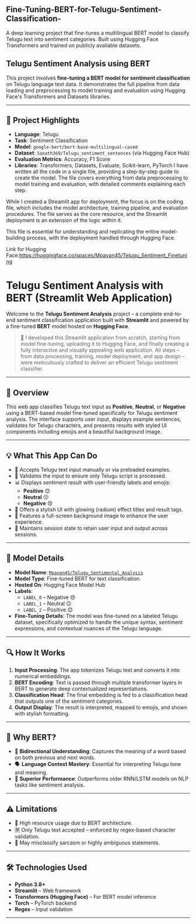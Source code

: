 ## Fine-Tuning-BERT-for-Telugu-Sentiment-Classification-
A deep learning project that fine-tunes a multilingual BERT model to classify Telugu text into sentiment categories. Built using Hugging Face Transformers and trained on publicly available datasets.

## Telugu Sentiment Analysis using BERT

This project involves **fine-tuning a BERT model for sentiment classification** on Telugu language text data. It demonstrates the full pipeline from data loading and preprocessing to model training and evaluation using Hugging Face's Transformers and Datasets libraries.

---

## 📌 Project Highlights

- **Language**: Telugu
- **Task**: Sentiment Classification
- **Model**: `google-bert/bert-base-multilingual-cased`
- **Dataset**: `Sanath369/Telugu_sentiment_sentences` (via Hugging Face Hub)
- **Evaluation Metrics**: Accuracy, F1 Score
- **Libraries**: Transformers, Datasets, Evaluate, Scikit-learn, PyTorch
I have written all the code in a single file, providing a step-by-step guide to create the model. The file covers everything from data preprocessing to model training and evaluation, with detailed comments explaining each step.

While I created a Streamlit app for deployment, the focus is on the coding file, which includes the model architecture, training pipeline, and evaluation procedures. The file serves as the core resource, and the Streamlit deployment is an extension of the logic within it.

This file is essential for understanding and replicating the entire model-building process, with the deployment handled through Hugging Face.

Link for Hugging Face:https://huggingface.co/spaces/Mpavan45/Telugu_Sentiment_Finetuning

# Telugu Sentiment Analysis with BERT (Streamlit Web Application)

Welcome to the **Telugu Sentiment Analysis** project – a complete end-to-end sentiment classification application built with **Streamlit** and powered by a fine-tuned **BERT** model hosted on **Hugging Face**.

> 🚀 I developed this Streamlit application from scratch, starting from model fine-tuning, uploading it to Hugging Face, and finally creating a fully interactive and visually appealing web application. All steps – from data processing, training, model deployment, and app design – were meticulously crafted to deliver an efficient Telugu sentiment classifier.

---

## 🎯 Overview

This web app classifies Telugu text input as **Positive**, **Neutral**, or **Negative** using a BERT-based model fine-tuned specifically for Telugu sentiment analysis. The interface supports user input, displays example sentences, validates for Telugu characters, and presents results with styled UI components including emojis and a beautiful background image.

---

## 💡 What This App Can Do

- 💬 Accepts Telugu text input manually or via preloaded examples.
- 🔎 Validates the input to ensure only Telugu script is processed.
- 📊 Displays sentiment result with user-friendly labels and emojis:
  - **Positive** 😊
  - **Neutral** 😐
  - **Negative** 😞
- 🎨 Offers a stylish UI with glowing (radium) effect titles and result tags.
- 🌄 Features a full-screen background image to enhance the user experience.
- 💾 Maintains session state to retain user input and output across sessions.

---

## 🧠 Model Details

- **Model Name**: [`Mpavan45/Telugu_Sentimental_Analysis`](https://huggingface.co/Mpavan45/Telugu_Sentimental_Analysis)
- **Model Type**: Fine-tuned BERT for text classification.
- **Hosted On**: Hugging Face Model Hub
- **Labels**:
  - `LABEL_0` – Negative 😞
  - `LABEL_1` – Neutral 😐
  - `LABEL_2` – Positive 😊
- **Fine-Tuning Details**: The model was fine-tuned on a labeled Telugu dataset, specifically optimized to handle the unique syntax, sentiment expressions, and contextual nuances of the Telugu language.

---

## 🔍 How It Works

1. **Input Processing**: The app tokenizes Telugu text and converts it into numerical embeddings.
2. **BERT Encoding**: Text is passed through multiple transformer layers in BERT to generate deep contextualized representations.
3. **Classification Head**: The final embedding is fed to a classification head that outputs one of the sentiment categories.
4. **Output Display**: The result is interpreted, mapped to emojis, and shown with stylish formatting.

---

## 🚀 Why BERT?

- 🧭 **Bidirectional Understanding**: Captures the meaning of a word based on both previous and next words.
- 🗣️ **Language Context Mastery**: Essential for interpreting Telugu tone and meaning.
- 💪 **Superior Performance**: Outperforms older RNN/LSTM models on NLP tasks like sentiment analysis.

---

## ⚠️ Limitations

- 🧠 High resource usage due to BERT architecture.
- 🈲 Only Telugu text accepted – enforced by regex-based character validation.
- 🤷 May misclassify sarcasm or highly ambiguous statements.

---

## 🛠️ Technologies Used

- **Python 3.8+**
- **Streamlit** – Web framework
- **Transformers (Hugging Face)** – For BERT model inference
- **Torch** – PyTorch backend
- **Regex** – Input validation

---

